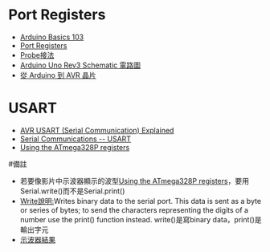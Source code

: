 # Port Registers
* [Arduino Basics 103](https://www.youtube.com/watch?v=EVm0qVJ56II&t=8s)
* [Port Registers](https://www.youtube.com/watch?v=648Tx5N9Zoc&t=4s)
* [Probe接法](https://github.com/JiaMauJian/iot-test/blob/master/Port%20Registers/probe%20pin13.jpg?raw=true)
* [Arduino Uno Rev3 Schematic 電路圖](https://www.arduino.cc/en/uploads/Main/Arduino_Uno_Rev3-schematic.pdf)
* [從 Arduino 到 AVR 晶片](http://programmermagazine.github.io/201406/htm/article1.html)

# USART
* [AVR USART (Serial Communication) Explained](https://www.youtube.com/watch?v=KnyyQujvcBo)
* [Serial Communications -- USART](https://www.youtube.com/watch?v=W5xt6w5EMP0)
* [Using the ATmega328P registers](https://www.youtube.com/watch?v=8aMsJWpXyE8)

#備註
* 若要像影片中示波器顯示的波型[Using the ATmega328P registers](https://www.youtube.com/watch?v=8aMsJWpXyE8)，要用Serial.write()而不是Serial.print()
* [Write說明:](https://www.arduino.cc/en/Serial/Write)Writes binary data to the serial port. This data is sent as a byte or series of bytes; to send the characters representing the digits of a number use the print() function instead. write()是寫binary data，print()是輸出字元
* [示波器結果](https://github.com/JiaMauJian/iot-test/blob/master/Port%20Registers/registers.jpg?raw=true)
